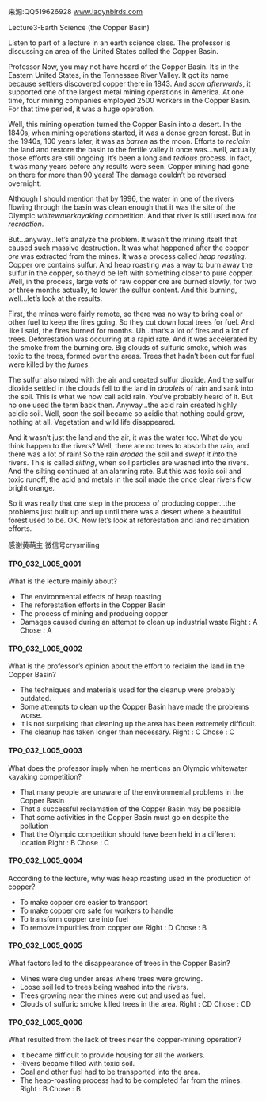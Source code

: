 来源:QQ519626928 www.ladynbirds.com

Lecture3-Earth Science (the Copper Basin)

Listen to part of a lecture in an earth science class. The professor is discussing an area of the United States called the Copper Basin.
 
Professor
Now, you may not have heard of the Copper Basin. It’s in the Eastern United States, in the Tennessee River Valley. It got its name because settlers discovered copper there in 1843. And *soon afterwards*, it supported one of the largest metal mining operations in America. At one time, four mining companies employed 2500 workers in the Copper Basin. For that time period, it was a huge operation. 

Well, this mining operation turned the Copper Basin into a desert. In the 1840s, when mining operations started, it was a dense green forest. But in the 1940s, 100 years later, it was as *barren* as the moon.
Efforts to *reclaim* the land and restore the basin to the fertile valley it once was…well, actually, those efforts are still ongoing. It’s been a long and *tedious* process. In fact, it was many years before any results were seen. Copper mining had gone on there for more than 90 years! The damage couldn’t be reversed overnight.

Although I should mention that by 1996, the water in one of the rivers flowing through the basin was clean enough that it was the site of the Olympic *whitewaterkayaking* competition. And that river is still used now for *recreation*. 

But…anyway…let’s analyze the problem. It wasn’t the mining itself that caused such massive destruction. It was what happened after the copper *ore* was extracted from the mines. It was a process called *heap* *roasting*. 
Copper ore contains sulfur. And heap roasting was a way to burn away the sulfur in the copper, so they’d be left with something closer to pure copper. Well, in the process, large *vat*s of raw copper ore are burned slowly, for two or three months actually, to lower the sulfur content. And this burning, well…let’s look at the results.

First, the mines were fairly remote, so there was no way to bring coal or other fuel to keep the fires going. So they cut down local trees for fuel. And like I said, the fires burned for months. Uh…that’s a lot of fires and a lot of trees. Deforestation was occurring at a rapid rate. And it was accelerated by the smoke from the burning ore. Big clouds of sulfuric smoke, which was toxic to the trees, formed over the areas. Trees that hadn’t been cut for fuel were killed by the *fumes*. 

The sulfur also mixed with the air and created sulfur dioxide. And the sulfur dioxide settled in the clouds fell to the land in *droplets* of rain and sank into the soil. This is what we now call acid rain. You’ve probably heard of it. But no one used the term back then. Anyway…the acid rain created highly acidic soil. Well, soon the soil became so acidic that nothing could grow, nothing at all. Vegetation and wild life disappeared. 

And it wasn’t just the land and the air, it was the water too. What do you think happen to the rivers? Well, there are no trees to absorb the rain, and there was a lot of rain! So the rain *eroded* the soil and *swept it into* the rivers. This is called *silting*, when soil particles are washed into the rivers. And the silting continued at an alarming rate. But this was toxic soil and toxic runoff, the acid and metals in the soil made the once clear rivers flow bright orange. 

So it was really that one step in the process of producing copper…the problems just built up and up until there was a desert where a beautiful forest used to be. OK. Now let’s look at reforestation and land reclamation efforts. 

感谢黄萌主 微信号crysmiling


#### TPO_032_L005_Q001
What is the lecture mainly about?
- The environmental effects of heap roasting
- The reforestation efforts in the Copper Basin
- The process of mining and producing copper
- Damages caused during an attempt to clean up industrial waste
Right : A	Chose : A


#### TPO_032_L005_Q002
What is the professor’s opinion about the effort to reclaim the land in the Copper Basin?
- The techniques and materials used for the cleanup were probably outdated.
- Some attempts to clean up the Copper Basin have made the problems worse.
- It is not surprising that cleaning up the area has been extremely difficult.
- The cleanup has taken longer than necessary.
Right : C	Chose : C


#### TPO_032_L005_Q003
What does the professor imply when he mentions an Olympic whitewater kayaking competition?
- That many people are unaware of the environmental problems in the Copper Basin
- That a successful reclamation of the Copper Basin may be possible
- That some activities in the Copper Basin must go on despite the pollution
- That the Olympic competition should have been held in a different location
Right : B	Chose : C


#### TPO_032_L005_Q004
According to the lecture, why was heap roasting used in the production of copper?
- To make copper ore easier to transport
- To make copper ore safe for workers to handle
- To transform copper ore into fuel
- To remove impurities from copper ore
Right : D	Chose : B


#### TPO_032_L005_Q005
What factors led to the disappearance of trees in the Copper Basin?
- Mines were dug under areas where trees were growing.
- Loose soil led to trees being washed into the rivers.
- Trees growing near the mines were cut and used as fuel.
- Clouds of sulfuric smoke killed trees in the area.
Right : CD	Chose :  CD


#### TPO_032_L005_Q006
What resulted from the lack of trees near the copper-mining operation?
- It became difficult to provide housing for all the workers.
- Rivers became filled with toxic soil.
- Coal and other fuel had to be transported into the area.
- The heap-roasting process had to be completed far from the mines.
Right : B	Chose : B

